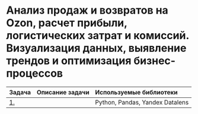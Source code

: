 # Анализ продаж и возвратов на Ozon, расчет прибыли, логистических затрат и комиссий. Визуализация данных, выявление трендов и оптимизация бизнес-процессов

| Задача   | Описание задачи |Используемые библиотеки|
| :-------------------- | :--------------------- |:---------------------------|
| [1. ]() | |Python, Pandas, Yandex Datalens|
